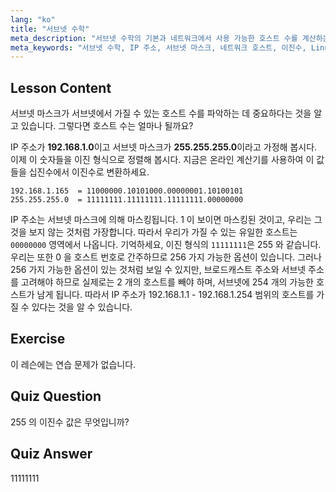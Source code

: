 ```yaml
---
lang: "ko"
title: "서브넷 수학"
meta_description: "서브넷 수학의 기본과 네트워크에서 사용 가능한 호스트 수를 계산하는 방법을 배웁니다. 초보자를 위한 IP 주소 지정 및 서브넷 마스크를 이해합니다. Linux 여정을 시작하세요!"
meta_keywords: "서브넷 수학, IP 주소, 서브넷 마스크, 네트워크 호스트, 이진수, Linux 네트워킹, 초보자 튜토리얼, 가이드"
---
```


## Lesson Content

서브넷 마스크가 서브넷에서 가질 수 있는 호스트 수를 파악하는 데 중요하다는 것을 알고 있습니다. 그렇다면 호스트 수는 얼마나 될까요?

IP 주소가 **192.168.1.0**이고 서브넷 마스크가 **255.255.255.0**이라고 가정해 봅시다. 이제 이 숫자들을 이진 형식으로 정렬해 봅시다. 지금은 온라인 계산기를 사용하여 이 값들을 십진수에서 이진수로 변환하세요.

```
192.168.1.165  = 11000000.10101000.00000001.10100101
255.255.255.0  = 11111111.11111111.11111111.00000000
```

IP 주소는 서브넷 마스크에 의해 마스킹됩니다. 1 이 보이면 마스킹된 것이고, 우리는 그것을 보지 않는 것처럼 가장합니다. 따라서 우리가 가질 수 있는 유일한 호스트는 `00000000` 영역에서 나옵니다. 기억하세요, 이진 형식의 `11111111`은 255 와 같습니다. 우리는 또한 0 을 호스트 번호로 간주하므로 256 가지 가능한 옵션이 있습니다. 그러나 256 가지 가능한 옵션이 있는 것처럼 보일 수 있지만, 브로드캐스트 주소와 서브넷 주소를 고려해야 하므로 실제로는 2 개의 호스트를 빼야 하며, 서브넷에 254 개의 가능한 호스트가 남게 됩니다. 따라서 IP 주소가 192.168.1.1 - 192.168.1.254 범위의 호스트를 가질 수 있다는 것을 알 수 있습니다.

## Exercise

이 레슨에는 연습 문제가 없습니다.

## Quiz Question

255 의 이진수 값은 무엇입니까?

## Quiz Answer

11111111
